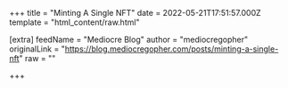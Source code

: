 
+++
title = "Minting A Single NFT"
date = 2022-05-21T17:51:57.000Z
template = "html_content/raw.html"

[extra]
feedName = "Mediocre Blog"
author = "mediocregopher"
originalLink = "https://blog.mediocregopher.com/posts/minting-a-single-nft"
raw = ""

+++

